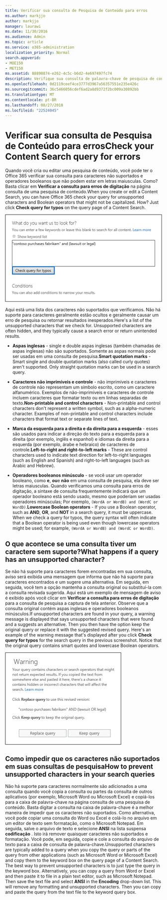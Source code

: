 ```yaml
---
title: Verificar sua consulta de Pesquisa de Conteúdo para erros
ms.author: markjjo
author: markjjo
manager: laurawi
ms.date: 11/30/2016
ms.audience: Admin
ms.topic: article
ms.service: o365-administration
localization_priority: Normal
search.appverid:
- MOE150
- MET150
ms.assetid: 88898874-e262-4c5c-b6d2-4e697497fc74
description: Verifique sua consulta de palavra-chave de pesquisa de conteúdo para erros e erros de digitação, como os caracteres não suportados e minúsculos operadores booleanos, antes de executar a pesquisa. Se conseguimos encontrar um erro, vai sugerimos uma consulta revisada.
ms.openlocfilehash: 0d2119ceef4ce3777d3967a56357551e235e426c
ms.sourcegitcommit: 36c5466056cdef6ad2a8d9372f2bc009a30892bb
ms.translationtype: MT
ms.contentlocale: pt-BR
ms.lasthandoff: 08/27/2018
ms.locfileid: "22524045"
---
```

# <a name="check-your-content-search-query-for-errors"></a><span data-ttu-id="ee3ab-104">Verificar sua consulta de Pesquisa de Conteúdo para erros</span><span class="sxs-lookup"><span data-stu-id="ee3ab-104">Check your Content Search query for errors</span></span>

<span data-ttu-id="ee3ab-p102">Quando você cria ou editar uma pesquisa de conteúdo, você pode ter o Office 365 verificar sua consulta para caracteres não suportados e operadores booleanos que não podem estar em letras maiusculas. Como? Basta clicar em **Verificar a consulta para erros de digitação** na página consulta de uma pesquisa de conteúdo.</span><span class="sxs-lookup"><span data-stu-id="ee3ab-p102">When you create or edit a Content Search, you can have Office 365 check your query for unsupported characters and Boolean operators that might not be capitalized. How? Just click **Check query for typos** on the query page of a Content Search.</span></span> 
  
![Clique em "Verificação de consulta para erros de digitação" para verificar a consulta de pesquisa para caracteres não suportados](media/e5314306-cfb2-481d-9b5c-13ce658156e7.png)
  
<span data-ttu-id="ee3ab-p103">Aqui está uma lista dos caracteres não suportados que verificamos. Não há suporte para caracteres geralmente estão ocultos e geralmente causar um erro de pesquisa ou retornar resultados inesperados.</span><span class="sxs-lookup"><span data-stu-id="ee3ab-p103">Here's a list of the unsupported characters that we check for. Unsupported characters are often hidden, and they typically cause a search error or return unintended results.</span></span>
  
- <span data-ttu-id="ee3ab-p104">**Aspas inglesas** - single e double aspas inglesas (também chamadas de aspas inglesas) não são suportados. Somente as aspas normais pode ser usadas em uma consulta de pesquisa.</span><span class="sxs-lookup"><span data-stu-id="ee3ab-p104">**Smart quotation marks** - Smart single and double quotation marks (also called curly quotes) aren't supported. Only straight quotation marks can be used in a search query.</span></span> 
    
- <span data-ttu-id="ee3ab-p105">**Caracteres não imprimíveis e controle** - não imprimíveis e caracteres de controle não representam um símbolo escrito, como um caractere alfanumérico. Exemplos de não-imprimíveis e caracteres de controle incluem caracteres que formatar texto ou em linhas separadas de texto.</span><span class="sxs-lookup"><span data-stu-id="ee3ab-p105">**Non-printable and control characters** - Non-printable and control characters don't represent a written symbol, such as a alpha-numeric character. Examples of non-printable and control characters include characters that format text or separate lines of text.</span></span> 
    
- <span data-ttu-id="ee3ab-115">**Marca da esquerda para a direita e da direita para a esquerda** - esses são usados para indicar a direção do texto para a esquerda para a direita (por exemplo, inglês e espanhol) e idiomas da direita para a esquerda (por exemplo, árabe e hebraico) de caracteres de controle.</span><span class="sxs-lookup"><span data-stu-id="ee3ab-115">**Left-to-right and right-to-left marks** - These are control characters used to indicate text direction for left-to-right languages (such as English and Spanish) and right-to-left languages (such as Arabic and Hebrew).</span></span>
    
- <span data-ttu-id="ee3ab-p106">**Operadores booleanos minúsculo** - se você usar um operador booleano, como **e**, **ou**e **não** em uma consulta de pesquisa, ela deve ser letras maiusculas. Quando verificamos uma consulta para erros de digitação, a sintaxe de consulta frequentemente indicará que um operador booleano está sendo usado, mesmo que poderiam ser usadas operadores minúsculas; Por exemplo, `(WordA or WordB) and (WordC or WordD)`.</span><span class="sxs-lookup"><span data-stu-id="ee3ab-p106">**Lowercase Boolean operators** - If you use a Boolean operator, such as **AND**, **OR**, and **NOT** in a search query, it must be uppercase. When we check a query for typos, the query syntax will often indicate that a Boolean operator is being used even though lowercase operators might be used; for example,  `(WordA or WordB) and (WordC or WordD)`.</span></span>
    
## <a name="what-happens-if-a-query-has-an-unsupported-character"></a><span data-ttu-id="ee3ab-118">O que acontece se uma consulta tiver um caractere sem suporte?</span><span class="sxs-lookup"><span data-stu-id="ee3ab-118">What happens if a query has an unsupported character?</span></span>

<span data-ttu-id="ee3ab-p107">Se não há suporte para caracteres forem encontradas em sua consulta, aviso será exibida uma mensagem que informa que não há suporte para caracteres encontrados e um sugere uma alternativa. Em seguida, em seguida, você tem a opção mantenha a consulta original ou substituí-la com a consulta revisada sugerida. Aqui está um exemplo de mensagem de aviso é exibido após você clicar em **Verificar a consulta para erros de digitação** para a consulta de pesquisa a captura de tela anterior. Observe que a consulta original contém aspas inglesas e operadores booleanos minúsculos.</span><span class="sxs-lookup"><span data-stu-id="ee3ab-p107">If unsupported characters are found in your query, a warning message is displayed that says unsupported characters that were found and a suggests an alternative. Then you then have the option keep the original query or replace it with the suggested revised query. Here's an example of the warning message that's displayed after you click **Check query for typos** for the search query in the previous screenshot. Notice that the original query contains smart quotes and lowercase Boolean operators.</span></span> 
  
![Uma mensagem de aviso é exibida com uma revisão sugerida para a sua consulta](media/23214b30-8e52-412c-bd80-63fb1b3ed52d.png)
  
## <a name="how-to-prevent-unsupported-characters-in-your-search-queries"></a><span data-ttu-id="ee3ab-124">Como impedir que os caracteres não suportados em suas consultas de pesquisa</span><span class="sxs-lookup"><span data-stu-id="ee3ab-124">How to prevent unsupported characters in your search queries</span></span>

<span data-ttu-id="ee3ab-p108">Não há suporte para caracteres normalmente são adicionados a uma consulta quando você copia a consulta ou partes da consulta de outros aplicativos (por exemplo, Microsoft Word ou Microsoft Excel) e copiá-los para a caixa de palavra-chave na página consulta de uma pesquisa de conteúdo. Basta digitar a consulta na caixa de palavra-chave é a melhor maneira de impedir que os caracteres não suportados. Como alternativa, você pode copiar uma consulta do Word ou Excel e colá-lo no arquivo em um editor de texto sem formatação, como o Microsoft Notepad. Em seguida, salve o arquivo de texto e selecione **ANSI** na lista suspensa **codificação** . Isto irá remover quaisquer caracteres não suportados e formatação. Você pode, em seguida, copie e cole a consulta do arquivo de texto para a caixa de consulta de palavra-chave.</span><span class="sxs-lookup"><span data-stu-id="ee3ab-p108">Unsupported characters are typically added to a query when you copy the query or parts of the query from other applications (such as Microsoft Word or Microsoft Excel) and copy them to the keyword box on the query page of a Content Search. The best way to prevent unsupported characters is to just type the query in the keyword box. Alternatively, you can copy a query from Word or Excel and then paste it to file in a plain text editor, such as Microsoft Notepad. Then save the text file and select **ANSI** in the **Encoding** drop-down list. This will remove any formatting and unsupported characters. Then you can copy and paste the query from the text file to the keyword query box.</span></span> 

